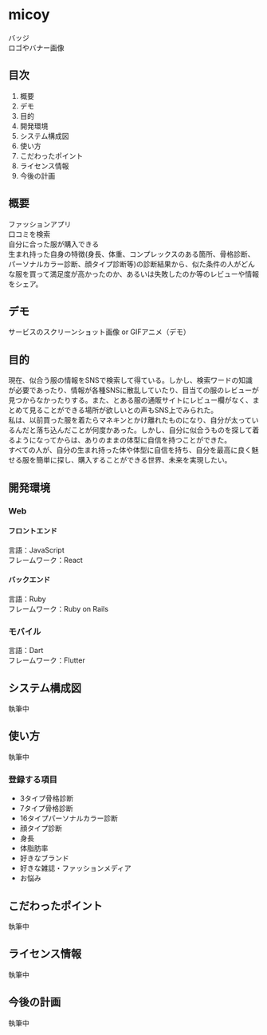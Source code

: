 # micoy
バッジ<br>
ロゴやバナー画像

## 目次
1. 概要
1. デモ
1. 目的
1. 開発環境
1. システム構成図
1. 使い方
1. こだわったポイント
1. ライセンス情報
1. 今後の計画

## 概要
ファッションアプリ<br>
口コミを検索<br>
自分に合った服が購入できる<br>
生まれ持った自身の特徴(身長、体重、コンプレックスのある箇所、骨格診断、パーソナルカラー診断、顔タイプ診断等)の診断結果から、似た条件の人がどんな服を買って満足度が高かったのか、あるいは失敗したのか等のレビューや情報をシェア。

## デモ
サービスのスクリーンショット画像 or GIFアニメ（デモ）

## 目的
現在、似合う服の情報をSNSで検索して得ている。しかし、検索ワードの知識が必要であったり、情報が各種SNSに散乱していたり、目当ての服のレビューが見つからなかったりする。また、とある服の通販サイトにレビュー欄がなく、まとめて見ることができる場所が欲しいとの声もSNS上でみられた。<br>
私は、以前買った服を着たらマネキンとかけ離れたものになり、自分が太っているんだと落ち込んだことが何度かあった。しかし、自分に似合うものを探して着るようになってからは、ありのままの体型に自信を持つことができた。<br>
すべての人が、自分の生まれ持った体や体型に自信を持ち、自分を最高に良く魅せる服を簡単に探し、購入することができる世界、未来を実現したい。

## 開発環境
### Web
#### フロントエンド
言語：JavaScript<br>
フレームワーク：React
#### バックエンド
言語：Ruby<br>
フレームワーク：Ruby on Rails
### モバイル
言語：Dart<br>
フレームワーク：Flutter

## システム構成図
執筆中

## 使い方
執筆中

### 登録する項目
- 3タイプ骨格診断
- 7タイプ骨格診断
- 16タイプパーソナルカラー診断
- 顔タイプ診断
- 身長
- 体脂肪率
- 好きなブランド
- 好きな雑誌・ファッションメディア
- お悩み

## こだわったポイント
執筆中

## ライセンス情報
執筆中

## 今後の計画
執筆中
